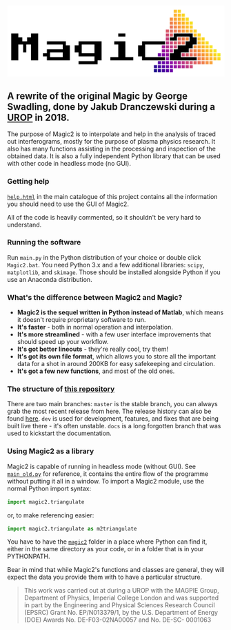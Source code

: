 ![Magic2](logo.png "Magic2")
## A rewrite of the original Magic by George Swadling, done by Jakub Dranczewski during a [UROP](http://www.imperial.ac.uk/urop "Undergraduate Research Opportunities Programme") in 2018.

The purpose of Magic2 is to interpolate and help in the analysis of traced out interferograms, mostly for the purpose of plasma physics research. It also has many functions assisting in the processing and inspection of the obtained data. It is also a fully independent Python library that can be used with other code in headless mode (no GUI).

### Getting help
[`help.html`](help.html) in the main catalogue of this project contains all the information you should need to use the GUI of Magic2.

All of the code is heavily commented, so it shouldn't be very hard to understand.

### Running the software
Run `main.py` in the Python distribution of your choice or double click `Magic2.bat`. You need Python 3.x and a few additional libraries: `scipy`, `matplotlib`, and `skimage`. Those should be installed alongside Python if you use an Anaconda distribution.

### What's the difference between Magic2 and Magic?
- **Magic2 is the sequel written in Python instead of Matlab**, which means it doesn't require proprietary software to run.
- **It's faster** - both in normal operation and interpolation.
- **It's more streamlined** - with a few user interface improvements that should speed up your workflow.
- **It's got better lineouts** - they're really cool, try them!
- **It's got its own file format**, which allows you to store all the important data for a shot in around 200KB for easy safekeeping and circulation.
- **It's got a few new functions**, and most of the old ones.

### The structure of [this repository](https://github.com/jdranczewski/Magic2)
There are two main branches: `master` is the stable branch, you can always grab the most recent release from here. The release history can also be found [here](https://github.com/jdranczewski/Magic2/releases). `dev` is used for development, features, and fixes that are being built live there - it's often unstable. `docs` is a long forgotten branch that was used to kickstart the documentation.


### Using Magic2 as a library
Magic2 is capable of running in headless mode (without GUI). See [`main_old.py`](main_old.py) for reference, it contains the entire flow of the programme without putting it all in a window. To import a Magic2 module, use the normal Python import syntax:
```python
import magic2.triangulate
```
or, to make referencing easier:
```python
import magic2.triangulate as m2triangulate
```
You have to have the [`magic2`](magic2) folder in a place where Python can find it, either in the same directory as your code, or in a folder that is in your PYTHONPATH.

Bear in mind that while Magic2's functions and classes are general, they will expect the data you provide them with to have a particular structure.

> This work was carried out at during a UROP with the MAGPIE Group, Department of Physics, Imperial College London and was supported in part by the Engineering and Physical Sciences Research Council (EPSRC) Grant No. EP/N013379/1, by the U.S. Department of Energy (DOE) Awards No. DE-F03-02NA00057 and No. DE-SC- 0001063
